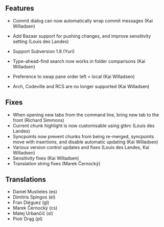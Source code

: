 <!--
2013-7-28 meld 1.7.4
====================
-->

Features
--------

* Commit dialog can now automatically wrap commit messages (Kai Willadsen)
* Add Bazaar support for pushing changes, and improve sensitivity setting
  (Louis des Landes)
* Support Subversion 1.8 (Yuri)
* Type-ahead-find search now works in folder comparisons (Kai Willadsen)
* Preference to swap pane order left = local (Kai Willadsen)

* Arch, Codeville and RCS are no longer supported (Kai Willadsen)


Fixes
-----

* When opening new tabs from the command line, bring new tab to the front
  (Richard Simmons)
* Current chunk highlight is now customisable using gtkrc (Louis des
  Landes)
* Syncpoints now prevent chunks from being re-merged, syncpoints move with
  insertions, and disable automatic updating (Kai Willadsen)
* Various version control updates and fixes (Louis des Landes, Kai
  Willadsen)
* Sensitivity fixes (Kai Willadsen)
* Translation string fixes (Marek Černocký)

Translations
------------

* Daniel Mustieles (es)
* Dimitris Spingos (el)
* Fran Diéguez (gl)
* Marek Černocký (cs)
* Matej Urbančič (sl)
* Piotr Drąg (pl)
